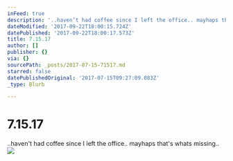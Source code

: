 ```yaml
---
inFeed: true
description: '..haven’t had coffee since I left the office.. mayhaps that''s whats missing.. '
dateModified: '2017-09-22T18:00:15.724Z'
datePublished: '2017-09-22T18:00:17.573Z'
title: 7.15.17
author: []
publisher: {}
via: {}
sourcePath: _posts/2017-07-15-71517.md
starred: false
datePublishedOriginal: '2017-07-15T09:27:09.083Z'
_type: Blurb

---
```

# 7.15.17

..haven't had coffee since I left the office.. mayhaps that's whats missing.. ![](https://the-grid-user-content.s3-us-west-2.amazonaws.com/7c6e25d5-12c9-4972-9934-ece2422d85fc.png)